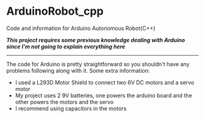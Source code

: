 # ArduinoRobot_cpp
Code and information for Arduino Autonomous Robot(C++)

<b><i>This project requires some previous knowledge dealing with Arduino since I'm not going to explain everything here</i></b>
_____________________________________________________

The code for Arduino is pretty straightforward so you shouldn't have any problems following along with it.
Some extra information:
  - I used a L293D Motor Shield to connect two 6V DC motors and a servo motor
  - My project uses 2 9V batteries, one powers the arduino board and the other powers the motors and the servo
  - I recommend using capacitors in the motors

